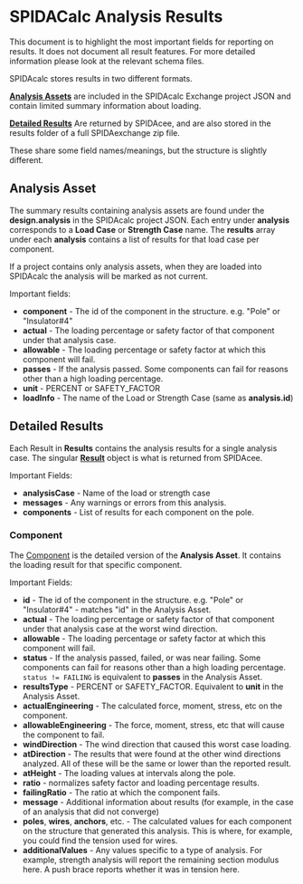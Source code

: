 SPIDACalc Analysis Results
==========================

This document is to highlight the most important fields for reporting on results. It does not document all result features. For more detailed information please look at the relevant schema files.

SPIDAcalc stores results in two different formats.

[**Analysis Assets**](../resources/schema/spidamin/asset/standard_details/analysis_asset.schema) are included in the SPIDAcalc Exchange project JSON and contain limited summary information about loading.

[**Detailed Results**](../resources/schema/spidacalc/results/results.schema) Are returned by SPIDAcee, and are also stored in the results folder of a full SPIDAexchange zip file.

These share some field names/meanings, but the structure is slightly different.

## Analysis Asset
The summary results containing analysis assets are found under the **design.analysis** in the SPIDAcalc project JSON. Each entry under **analysis** corresponds to a **Load Case** or **Strength Case** name. The **results** array under each **analysis** contains a list of results for that load case per component.

If a project contains only analysis assets, when they are loaded into SPIDAcalc the analysis will be marked as not current.

Important fields:

- **component** - The id of the component in the structure. e.g. "Pole" or "Insulator#4"
- **actual** - The loading percentage or safety factor of that component under that analysis case.
- **allowable** - The loading percentage or safety factor at which this component will fail.
- **passes** - If the analysis passed. Some components can fail for reasons other than a high loading percentage.
- **unit** - PERCENT or SAFETY_FACTOR
- **loadInfo** - The name of the Load or Strength Case (same as **analysis.id**)

## Detailed Results

Each Result in **Results** contains the analysis results for a single analysis case. The singular [**Result**](../resources/schema/spidacalc/results/result.schema) object is what is returned from SPIDAcee.

Important Fields:

- **analysisCase** - Name of the load or strength case
- **messages** - Any warnings or errors from this analysis.
- **components** - List of results for each component on the pole. 

### Component

The [Component](../resources/schema/spidacalc/results/component.schema) is the detailed version of the **Analysis Asset**. It contains the loading result for that specific component.

Important Fields:

- **id** - The id of the component in the structure. e.g. "Pole" or "Insulator#4" - matches "id" in the Analysis Asset.
- **actual** - The loading percentage or safety factor of that component under that analysis case at the worst wind direction.
- **allowable** - The loading percentage or safety factor at which this component will fail.
- **status** - If the analysis passed, failed, or was near failing. Some components can fail for reasons other than a high loading percentage. ```status != FAILING``` is equivalent to **passes** in the Analysis Asset.
- **resultsType** - PERCENT or SAFETY_FACTOR. Equivalent to **unit** in the Analysis Asset.
- **actualEngineering** - The calculated force, moment, stress, etc on the component.
- **allowableEngineering** - The force, moment, stress, etc that will cause the component to fail.
- **windDirection** - The wind direction that caused this worst case loading.
- **atDirection** - The results that were found at the other wind directions analyzed. All of these will be the same or lower than the reported result.
- **atHeight** - The loading values at intervals along the pole.
- **ratio** - normalizes safety factor and loading percentage results.
- **failingRatio** - The ratio at which the component fails.
- **message** - Additional information about results (for example, in the case of an analysis that did not converge)
- **poles**, **wires**, **anchors**, etc. - The calculated values for each component on the structure that generated this analysis. This is where, for example, you could find the tension used for wires.
- **additionalValues** - Any values specific to a type of analysis. For example, strength analysis will report the remaining section modulus here. A push brace reports whether it was in tension here.
